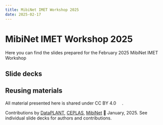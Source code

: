 ```yaml
---
title: MibiNet IMET Workshop 2025
date: 2025-02-17
---
```


# MibiNet IMET Workshop 2025


Here you can find the slides prepared for the February 2025 MibiNet IMET Workshop

## Slide decks


<!-- linked-slides -->
<!-- linked-slides -->


## Reusing materials

All material presented here is shared under CC BY 4.0 <a href="https://creativecommons.org/licenses/by/4.0/"><img src="https://mirrors.creativecommons.org/presskit/buttons/88x31/svg/by.svg" style="height:15px"></a>.

Contributions by [DataPLANT](https://nfdi4plants.org/), [CEPLAS](https://ceplas.eu), [MibiNet](https://www.sfb1535.hhu.de/mibinet) 📆 January, 2025.
See individual slide decks for authors and contributions.
